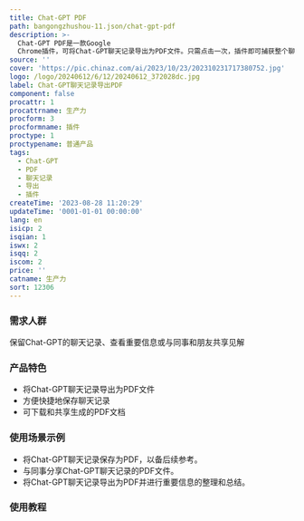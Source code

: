 ```yaml
---
title: Chat-GPT PDF
path: bangongzhushou-11.json/chat-gpt-pdf
description: >-
  Chat-GPT PDF是一款Google
  Chrome插件，可将Chat-GPT聊天记录导出为PDF文件。只需点击一次，插件即可捕获整个聊天记录，适当格式化并生成可下载和共享的PDF文档。此工具可用于保留与Chat-GPT的聊天记录、查看重要信息或与同事和朋友共享见解。
source: ''
cover: 'https://pic.chinaz.com/ai/2023/10/23/202310231717380752.jpg'
logo: /logo/20240612/6/12/20240612_372028dc.jpg
label: Chat-GPT聊天记录导出PDF
component: false
procattr: 1
procattrname: 生产力
procform: 3
procformname: 插件
proctype: 1
proctypename: 普通产品
tags:
  - Chat-GPT
  - PDF
  - 聊天记录
  - 导出
  - 插件
createTime: '2023-08-28 11:20:29'
updateTime: '0001-01-01 00:00:00'
lang: en
isicp: 2
isqian: 1
iswx: 2
isqq: 2
iscom: 2
price: ''
catname: 生产力
sort: 12306
---
```




### 需求人群
保留Chat-GPT的聊天记录、查看重要信息或与同事和朋友共享见解

### 产品特色
- 将Chat-GPT聊天记录导出为PDF文件
- 方便快捷地保存聊天记录
- 可下载和共享生成的PDF文档

### 使用场景示例
- 将Chat-GPT聊天记录保存为PDF，以备后续参考。
- 与同事分享Chat-GPT聊天记录的PDF文件。
- 将Chat-GPT聊天记录导出为PDF并进行重要信息的整理和总结。

### 使用教程


  
